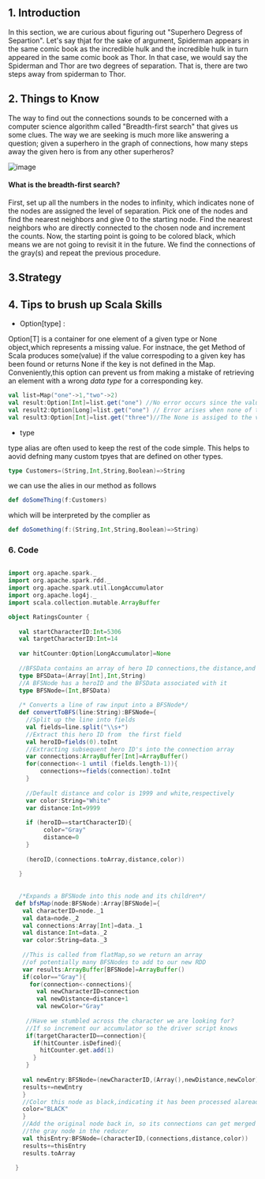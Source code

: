## 1. Introduction

In this section, we are curious about figuring out "Superhero Degress of Separtion". 
Let's say thjat for the sake of argument, Spiderman appears in the same comic book as the incredible hulk and the incredible hulk
in turn appeared in the same comic book as Thor. In that case, we would say the Spiderman and Thor are two degrees of separation. That is,
there are two steps away from spiderman to Thor. 

## 2. Things to Know

The way to find out the connections sounds to be concerned with a computer science algorithm called "Breadth-first search" that gives us some clues.
The way we are seeking is much more like answering a question; given a superhero in the graph of connections, how many steps away the given hero is from 
any other superheros?


![image](https://user-images.githubusercontent.com/53164959/98439844-f9a21900-2137-11eb-93c5-2f54162a5060.png)

#### What is the breadth-first search?

First, set up all the numbers in the nodes to infinity, which indicates none of the nodes are assigned the level of separation. 
Pick one of the nodes and find the nearest neighbors and give 0 to the starting node.  Find the nearest neighbors who are directly 
connected to the chosen node and increment the counts.  Now, the starting point is going to be colored black, which means we are not 
going to revisit it in the future. We find the connections of the gray(s) and repeat the previous procedure. 


## 3.Strategy











## 4. Tips to brush up Scala Skills

 - Option[type] : 
  
  Option[T] is a container for one element of a given type or None object,which represents a missing value. For instnace, the get Method
  of Scala produces some(value) if the value correspoding to a given key has been found or returns None if the key is not defined in the Map.
  Conveniently,this option can prevent us from making a mistake of retrieving an element with a wrong _data type_ for a corresponding key.  
  
 ```scala
 val list=Map("one"->1,"two"->2)
 val result:Option[Int]=list.get("one") //No error occurs since the value we acquire matches to the type we sepcify
 val result2:Option[Long]=list.get("one") // Error arises when none of the elements in the Map is compatible to the type(Integer)
 val result3:Option[Int]=list.get("three")//The None is assiged to the variable,result3 where no value is found for the corresponding key. 
 
```

- type 

type alias are often used to keep the rest of the code simple. This helps to aovid defning many custom tpyes that are defined on other types.

```scala
type Customers=(String,Int,String,Boolean)=>String
```
we can use the alies in our method as follows

```scala
def doSomeThing(f:Customers)
```

which will be interpreted by the complier as 
```scala
def doSomething(f:(String,Int,String,Boolean)=>String)
```



### 6. Code

```scala

import org.apache.spark._
import org.apache.spark.rdd._
import org.apache.spark.util.LongAccumulator
import org.apache.log4j._
import scala.collection.mutable.ArrayBuffer

object RatingsCounter {
    
   val startCharacterID:Int=5306
   val targetCharacterID:Int=14
   
   var hitCounter:Option[LongAccumulator]=None
   
   //BFSData contains an array of hero ID connections,the distance,and color
   type BFSData=(Array[Int],Int,String)
   //A BFSNode has a heroID and the BFSData associated with it
   type BFSNode=(Int,BFSData)
   
   /* Converts a line of raw input into a BFSNode*/
   def convertToBFS(line:String):BFSNode={
     //Split up the line into fields
     val fields=line.split("\\s+")
     //Extract this hero ID from  the first field
     val heroID=fields(0).toInt
     //Extracting subsequent hero ID's into the connection array
     var connections:ArrayBuffer[Int]=ArrayBuffer()
     for(connection<-1 until (fields.length-1)){
         connections+=fields(connection).toInt
     }
     
     //Default distance and color is 1999 and white,respectively
     var color:String="White"
     var distance:Int=9999
     
     if (heroID==startCharacterID){
          color="Gray"
          distance=0
     }
     
     (heroID,(connections.toArray,distance,color))
     
   }
   
   
   /*Expands a BFSNode into this node and its children*/
  def bfsMap(node:BFSNode):Array[BFSNode]={
    val characterID=node._1
    val data=node._2
    val connections:Array[Int]=data._1
    val distance:Int=data._2
    var color:String=data._3
    
    //This is called from flatMap,so we return an array
    //of potentially many BFSNodes to add to our new RDD
    var results:ArrayBuffer[BFSNode]=ArrayBuffer()
    if(color=="Gray"){
      for(connection<-connections){
        val newCharacterID=connection
        val newDistance=distance+1
        val newColor="Gray"
        
     //Have we stumbled across the character we are looking for?
     //If so increment our accumulator so the driver script knows
     if(targetCharacterID==connection){
       if(hitCounter.isDefined){
         hitCounter.get.add(1)
       }
     }
        
    val newEntry:BFSNode=(newCharacterID,(Array(),newDistance,newColor))
    results+=newEntry
    }
    //Color this node as black,indicating it has been processed alaready
    color="BLACK"
    }
    //Add the original node back in, so its connections can get merged with
    //the gray node in the reducer
    val thisEntry:BFSNode=(characterID,(connections,distance,color))
    results+=thisEntry
    results.toArray
    
  }
   







```
 
